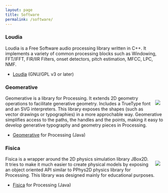 ```yaml
---
layout: page
title: Software
permalink: /software/
---
```


### Loudia

Loudia is a Free Software audio processing library written in C++. It implements a variety of common processing blocks such as Windowing, FFT/IFFT, FIR/IIR Filters, onset detectors, pitch estimation, MFCC, LPC, NMF.

 - [Loudia](http://www.ricardmarxer.com/loudia) (GNU/GPL v3 or later)

### Geomerative
   [<img style="max-width: 200px; float: right; margin: 1em; overflow: auto;" src="{{ site.baseurl }}/assets/geomerative.jpg">](http://www.ricardmarxer.com/geomerative)

Geomerative is a library for Processing. It extends 2D geometry operations to facilitate generative geometry. Includes a TrueType font and an SVG interpreters. This library exposes the shapes (such as vector drawings or typographies) in a more approchable way. Geomerative simplifies access to the paths, the handles and the points, making it easy to develop generative typography and geometry pieces in Processing.

 - [Geomerative](http://www.ricardmarxer.com/geomerative) for Processing (Java)

### Fisica

   <img style="clip: rect(0,100px,auto,auto); max-width: 200px; float: right; margin: 1em; overflow: auto;" src="{{ site.baseurl }}/assets/fisica.png">

Fisica is a wrapper around the 2D physics simulation library JBox2D. It tries to make it much easier to create physical models by exposing an object oriented API similar to PPhys2D physics library for Processing. This library was designed mainly for educational purposes.

 - [Fisica](http://www.ricardmarxer.com/fisica) for Processing (Java)
